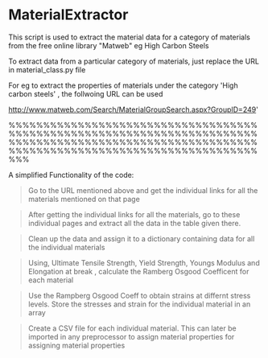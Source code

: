 # MaterialExtractor

This script is used to extract the material data for a category of materials from the free online library "Matweb" eg High Carbon Steels

To extract data from a particular category of materials, just replace the URL in material_class.py file

For eg to extract the properties of materials under the category 'High carbon steels' , the follwoing URL can be used

http://www.matweb.com/Search/MaterialGroupSearch.aspx?GroupID=249'


%%%%%%%%%%%%%%%%%%%%%%%%%%%%%%%%%%%%%%%%%%%%%%%%%%%%%%%%%%%%%%%%%%%%%%%%%%%%%%%%%%%%%%%%%%%%%%%%%%%%%%%%%%%%%%%%%%%%%%%%%%%%%%%%%%%%%%%%%%%%%%%%%%%

A simplified Functionality of the code:

> Go to the URL mentioned above and get the individual links for all the materials mentioned on that page

> After getting the individual links for all the materials, go to these individual pages and extract all the data in the table given there.

> Clean up the data and assign it to a dictionary containing data for all the individual materials

> Using, Ultimate Tensile Strength, Yield Strength, Youngs Modulus and Elongation at break , calculate the Ramberg Osgood Coefficent for each material

> Use the Rampberg Osgood Coeff to obtain strains at differnt stress levels. Store the stresses and strain for the individual material in an array

> Create a CSV file for each individual material. This can later be imported in any preprocessor to assign material properties for assigning material properties

